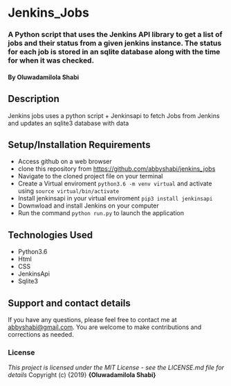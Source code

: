 # Jenkins_Jobs
### A Python script that uses the Jenkins API library to get a list of jobs and their status from a given jenkins instance. The status for each job is stored in an sqlite database along with the time for when it was checked.
#### By **Oluwadamilola Shabi**
## Description
Jenkins jobs uses a python script + Jenkinsapi to fetch Jobs from Jenkins and updates an sqlite3 database with data
## Setup/Installation Requirements
* Access github on a web browser
* clone this repository  from https://github.com/abbyshabi/jenkins_jobs
* Navigate to the cloned project file on your terminal
* Create a Virtual enviroment `python3.6 -m venv virtual` and activate using `source virtual/bin/activate`
* Install jenkinsapi in your virtual enviroment `pip3 install jenkinsapi`
* Downwload and install Jenkins on your computer
* Run the command `python run.py` to launch the application



## Technologies Used
* Python3.6
* Html
* CSS
* JenkinsApi
* Sqlite3

## Support and contact details
If you have any questions, please feel free to contact me at abbyshabi@gmail.com. You are welcome to make contributions and corrections as needed.
### License
*This project is licensed under the MIT License - see the LICENSE.md file for details*
Copyright (c) {2019} **{Oluwadamilola Shabi}**
